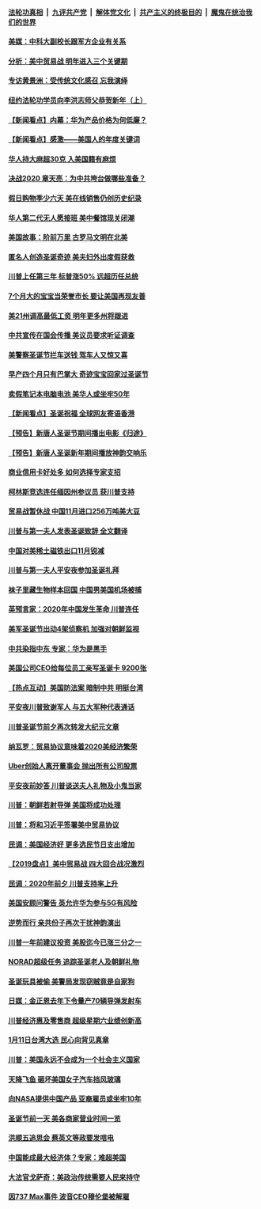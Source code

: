 ####  [法轮功真相](../../../../basic/blob/master/README.md?t=12270826) &nbsp;|&nbsp; [九评共产党](../../../../9ping.md/blob/master/README.md?t=12270826) &nbsp;|&nbsp; [解体党文化](../../../../jtdwh.md/blob/master/README.md?t=12270826)  &nbsp;|&nbsp; [共产主义的终极目的](../../../../gczydzjmd.md/blob/master/README.md?t=12270826) &nbsp;|&nbsp; [魔鬼在统治我们的世界](../../../../mgztzwmdsj.md/blob/master/README.md?t=12270826) 

#### [美媒：中科大副校长跟军方企业有关系](../pages/nsc412/n11747752.md?t=12270826) 

#### [分析：美中贸易战 明年进入三个关键期](../pages/nsc412/n11747582.md?t=12270826) 

#### [专访黄景洲：受传统文化感召 忘我演绎](../pages/nsc412/n11746141.md?t=12270826) 

#### [纽约法轮功学员向李洪志师父恭贺新年（上）](../pages/nsc412/n11743511.md?t=12270826) 

#### [【新闻看点】内幕：华为产品价格为何低廉？](../pages/nsc412/n11747231.md?t=12270826) 

#### [【新闻看点】感激——美国人的年度关键词](../pages/nsc412/n11747230.md?t=12270826) 

#### [华人持大麻超30克 入美国籍有麻烦](../pages/nsc412/n11746136.md?t=12270826) 

#### [决战2020 章天亮：为中共垮台做哪些准备？](../pages/nsc412/n11746133.md?t=12270826) 

#### [假日购物季少六天 美在线销售仍创历史纪录](../pages/nsc412/n11747518.md?t=12270826) 

#### [华人第二代无人愿接班 美中餐馆现关闭潮](../pages/nsc412/n11747456.md?t=12270826) 

#### [美国故事：阶前万里 古罗马文明在北美](../pages/nsc412/n11745899.md?t=12270826) 

#### [匿名人创造圣诞奇迹 美夫妇外出度假获救](../pages/nsc412/n11747349.md?t=12270826) 

#### [川普上任第三年 标普涨50% 远超历任总统](../pages/nsc412/n11747410.md?t=12270826) 

#### [7个月大的宝宝当荣誉市长 要让美国再现友善](../pages/nsc412/n11747218.md?t=12270826) 

#### [美21州调高最低工资 明年更多州将跟进](../pages/nsc412/n11747265.md?t=12270826) 

#### [中共宣传在国会传播 美议员要求听证调查](../pages/nsc412/n11746975.md?t=12270826) 

#### [美警察圣诞节拦车送钱 驾车人又惊又喜](../pages/nsc412/n11746984.md?t=12270826) 

#### [早产四个月只有巴掌大 奇迹宝宝回家过圣诞节](../pages/nsc412/n11745684.md?t=12270826) 

#### [卖假笔记本电脑电池 美华人或坐牢50年](../pages/nsc412/n11745418.md?t=12270826) 

#### [【新闻看点】圣诞祝福 全球网友寄语香港](../pages/nsc412/n11743469.md?t=12270826) 

#### [【预告】新唐人圣诞节期间播出电影《归途》](../pages/nsc412/n11745643.md?t=12270826) 

#### [【预告】新唐人圣诞新年期间播放神韵交响乐](../pages/nsc412/n11723280.md?t=12270826) 

#### [商业信用卡好处多 如何选择专家支招](../pages/nsc412/n11745513.md?t=12270826) 

#### [柯林斯竞选连任缅因州参议员 获川普支持](../pages/nsc412/n11745378.md?t=12270826) 

#### [贸易战暂休战 中国11月进口256万吨美大豆](../pages/nsc412/n11745295.md?t=12270826) 

#### [川普与第一夫人发表圣诞致辞 全文翻译](../pages/nsc412/n11745307.md?t=12270826) 

#### [中国对美稀土磁铁出口11月锐减](../pages/nsc412/n11745210.md?t=12270826) 

#### [川普与第一夫人平安夜参加圣诞礼拜](../pages/nsc412/n11745019.md?t=12270826) 

#### [袜子里藏生物样本回国 中国男美国机场被捕](../pages/nsc412/n11744554.md?t=12270826) 

#### [英预言家：2020年中国发生革命 川普连任](../pages/nsc412/n11744649.md?t=12270826) 

#### [美军圣诞节出动4架侦察机 加强对朝鲜监视](../pages/nsc412/n11744330.md?t=12270826) 

#### [中共染指中东 专家：华为是黑手](../pages/nsc412/n11743680.md?t=12270826) 

#### [美国公司CEO给每位员工亲写圣诞卡 9200张](../pages/nsc412/n11743869.md?t=12270826) 

#### [【热点互动】美国防法案 暗制中共 明挺台湾](../pages/nsc412/n11743683.md?t=12270826) 

#### [平安夜川普致谢军人 与五大军种代表通话](../pages/nsc412/n11743415.md?t=12270826) 

#### [川普圣诞节前夕再次转发大纪元文章](../pages/nsc412/n11743487.md?t=12270826) 

#### [纳瓦罗：贸易协议意味着2020美经济繁荣](../pages/nsc412/n11743400.md?t=12270826) 

#### [Uber创始人离开董事会 抛出所有公司股票](../pages/nsc412/n11743466.md?t=12270826) 

#### [平安夜前妙答 川普谈送夫人礼物及小鬼当家](../pages/nsc412/n11743424.md?t=12270826) 

#### [川普：朝鲜若射导弹 美国将成功处理](../pages/nsc412/n11743382.md?t=12270826) 

#### [川普：将和习近平签署美中贸易协议](../pages/nsc412/n11743339.md?t=12270826) 

#### [民调：美国经济好 更多选民节日支出增加](../pages/nsc412/n11743191.md?t=12270826) 

#### [【2019盘点】美中贸易战 四大回合战况激烈](../pages/nsc412/n11704557.md?t=12270826) 

#### [民调：2020年前夕 川普支持率上升](../pages/nsc412/n11743147.md?t=12270826) 

#### [美国安顾问警告 英允许华为参与5G有风险](../pages/nsc412/n11743087.md?t=12270826) 

#### [逆势而行 亲共份子再次干扰神韵演出](../pages/nsc412/n11741511.md?t=12270826) 

#### [川普一年前建议投资 美股迄今已涨三分之一](../pages/nsc412/n11742357.md?t=12270826) 

#### [NORAD超级任务 追踪圣诞老人及朝鲜礼物](../pages/nsc412/n11742106.md?t=12270826) 

#### [圣诞玩具被偷 美警局发现窃贼竟是自家狗](../pages/nsc412/n11741825.md?t=12270826) 

#### [日媒：金正恩去年下令量产70辆导弹发射车](../pages/nsc412/n11742095.md?t=12270826) 

#### [川普经济惠及零售商 超级星期六业绩创新高](../pages/nsc412/n11741556.md?t=12270826) 

#### [1月11日台湾大选 民心向背见真章](../pages/nsc412/n11740581.md?t=12270826) 

#### [川普：美国永远不会成为一个社会主义国家](../pages/nsc412/n11740937.md?t=12270826) 

#### [天降飞鱼 砸坏美国女子汽车挡风玻璃](../pages/nsc412/n11741216.md?t=12270826) 

#### [向NASA提供中国产品 亚裔雇员或坐牢10年](../pages/nsc412/n11741146.md?t=12270826) 

#### [圣诞节前一天 美各商家营业时间一览](../pages/nsc412/n11741086.md?t=12270826) 

#### [洪顺五追思会 蔡英文等政要发唁电](../pages/nsc412/n11741102.md?t=12270826) 

#### [中国能成最大经济体？专家：难超美国](../pages/nsc412/n11741024.md?t=12270826) 

#### [大法官戈萨奇：美政治传统需要人民来持守](../pages/nsc412/n11739253.md?t=12270826) 

#### [因737 Max事件 波音CEO穆伦堡被解雇](../pages/nsc412/n11740890.md?t=12270826) 

